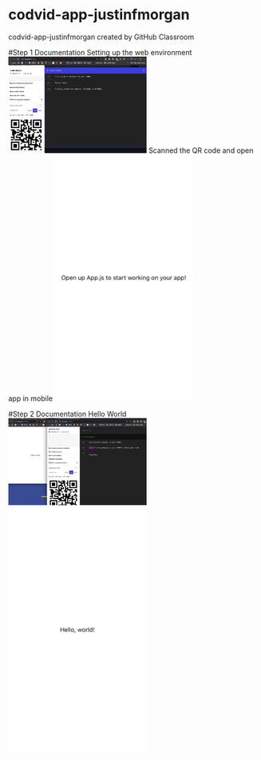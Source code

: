 # codvid-app-justinfmorgan
codvid-app-justinfmorgan created by GitHub Classroom

#Step 1 Documentation
Setting up the web environment
<img src="./images/Step_1_Web.png" width="55%" />
Scanned the QR code and open app in mobile
<img src="./images/Step_1_ios.PNG" width="55%" />

#Step 2 Documentation
Hello World
<img src="./images/step_2_web.png" width="55%" />
<img src="./images/step_2_ios.jpeg" width="55%" />